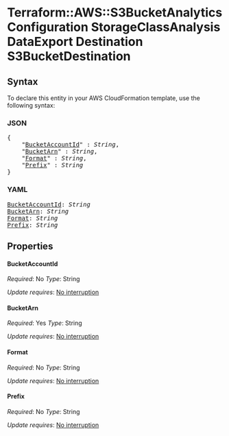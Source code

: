 # Terraform::AWS::S3BucketAnalyticsConfiguration StorageClassAnalysis DataExport Destination S3BucketDestination

## Syntax

To declare this entity in your AWS CloudFormation template, use the following syntax:

### JSON

<pre>
{
    "<a href="#bucketaccountid" title="BucketAccountId">BucketAccountId</a>" : <i>String</i>,
    "<a href="#bucketarn" title="BucketArn">BucketArn</a>" : <i>String</i>,
    "<a href="#format" title="Format">Format</a>" : <i>String</i>,
    "<a href="#prefix" title="Prefix">Prefix</a>" : <i>String</i>
}
</pre>

### YAML

<pre>
<a href="#bucketaccountid" title="BucketAccountId">BucketAccountId</a>: <i>String</i>
<a href="#bucketarn" title="BucketArn">BucketArn</a>: <i>String</i>
<a href="#format" title="Format">Format</a>: <i>String</i>
<a href="#prefix" title="Prefix">Prefix</a>: <i>String</i>
</pre>

## Properties

#### BucketAccountId

_Required_: No
_Type_: String

_Update requires_: [No interruption](https://docs.aws.amazon.com/AWSCloudFormation/latest/UserGuide/using-cfn-updating-stacks-update-behaviors.html#update-no-interrupt)

#### BucketArn

_Required_: Yes
_Type_: String

_Update requires_: [No interruption](https://docs.aws.amazon.com/AWSCloudFormation/latest/UserGuide/using-cfn-updating-stacks-update-behaviors.html#update-no-interrupt)

#### Format

_Required_: No
_Type_: String

_Update requires_: [No interruption](https://docs.aws.amazon.com/AWSCloudFormation/latest/UserGuide/using-cfn-updating-stacks-update-behaviors.html#update-no-interrupt)

#### Prefix

_Required_: No
_Type_: String

_Update requires_: [No interruption](https://docs.aws.amazon.com/AWSCloudFormation/latest/UserGuide/using-cfn-updating-stacks-update-behaviors.html#update-no-interrupt)


